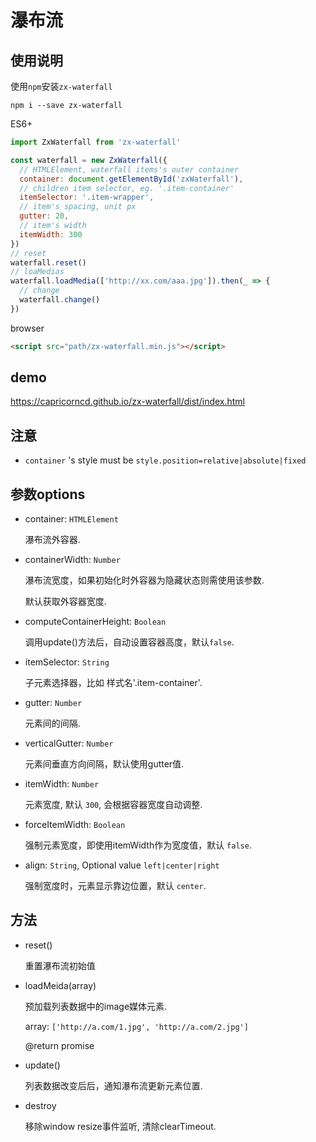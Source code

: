 # 瀑布流

## 使用说明

使用`npm`安装`zx-waterfall`

```
npm i --save zx-waterfall
```

ES6+

```javascript
import ZxWaterfall from 'zx-waterfall'

const waterfall = new ZxWaterfall({
  // HTMLElement, waterfall items's outer container
  container: document.getElementById('zxWaterfall'),
  // children item selector, eg. '.item-container'
  itemSelector: '.item-wrapper',
  // item's spacing, unit px
  gutter: 20,
  // item's width
  itemWidth: 300
})
// reset
waterfall.reset()
// loaMedias
waterfall.loadMedia(['http://xx.com/aaa.jpg']).then(_ => {
  // change
  waterfall.change()
})
```

browser

```html
<script src="path/zx-waterfall.min.js"></script>
```

## demo

https://capricorncd.github.io/zx-waterfall/dist/index.html

## 注意

* `container` 's style must be `style.position=relative|absolute|fixed`

## 参数options

* container: `HTMLElement`

  瀑布流外容器.

* containerWidth: `Number`

  瀑布流宽度，如果初始化时外容器为隐藏状态则需使用该参数.

  默认获取外容器宽度.

* computeContainerHeight: `Boolean`

  调用update()方法后，自动设置容器高度，默认`false`.


* itemSelector: `String`

  子元素选择器，比如 样式名'.item-container'.

* gutter: `Number`

  元素间的间隔.

* verticalGutter: `Number`

  元素间垂直方向间隔，默认使用gutter值.

* itemWidth: `Number`

  元素宽度, 默认 `300`, 会根据容器宽度自动调整.

* forceItemWidth: `Boolean`

  强制元素宽度，即使用itemWidth作为宽度值，默认 `false`.

* align: `String`, Optional value `left|center|right`

  强制宽度时，元素显示靠边位置，默认 `center`.

## 方法

* reset()

  重置瀑布流初始值

* loadMeida(array)

  预加载列表数据中的image媒体元素.

  array: `['http://a.com/1.jpg', 'http://a.com/2.jpg']`

  @return promise

* update()

  列表数据改变后后，通知瀑布流更新元素位置.

* destroy

  移除window resize事件监听, 清除clearTimeout.
